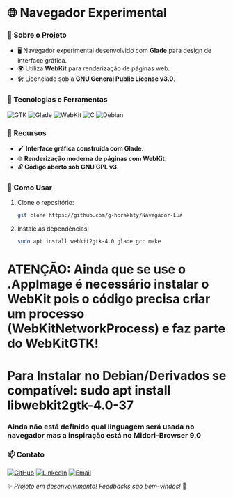 # 🌐 Navegador Experimental

### 📌 Sobre o Projeto

- 🖥️ Navegador experimental desenvolvido com **Glade** para design de interface gráfica.
- 🌍 Utiliza **WebKit** para renderização de páginas web.
- 🛠️ Licenciado sob a **GNU General Public License v3.0**.

### 🚀 Tecnologias e Ferramentas

![GTK](https://img.shields.io/badge/GTK-%23479FCC.svg?style=for-the-badge&logo=gtk&logoColor=white)
![Glade](https://img.shields.io/badge/Glade-%230099CC.svg?style=for-the-badge&logo=gnome&logoColor=white)
![WebKit](https://img.shields.io/badge/WebKit-%235C6BC0.svg?style=for-the-badge&logo=webkit&logoColor=white)
![C](https://img.shields.io/badge/C-%2300599C.svg?style=for-the-badge&logo=c&logoColor=white)
![Debian](https://img.shields.io/badge/Debian-%23A81D33.svg?style=for-the-badge&logo=debian&logoColor=white)

### 📌 Recursos

- 🖌️ **Interface gráfica construída com Glade**.
- 🌐 **Renderização moderna de páginas com WebKit**.
- 🔓 **Código aberto sob GNU GPL v3**.

### 📂 Como Usar

1. Clone o repositório:
   ```sh
   git clone https://github.com/g-horakhty/Navegador-Lua
   ```
2. Instale as dependências:
   ```sh
   sudo apt install webkit2gtk-4.0 glade gcc make
   ```
# ATENÇÃO: Ainda que se use o .AppImage é necessário instalar o WebKit pois o código precisa criar um processo (WebKitNetworkProcess) e faz parte do WebKitGTK!
# Para Instalar no Debian/Derivados se compatível: **sudo apt install libwebkit2gtk-4.0-37**

### Ainda não está definido qual linguagem será usada no navegador mas a inspiração está no Midori-Browser 9.0

### 📫 Contato

[![GitHub](https://img.shields.io/badge/GitHub-%23121011.svg?style=for-the-badge&logo=github&logoColor=white)](https://github.com/g-horakhty)
[![LinkedIn](https://img.shields.io/badge/LinkedIn-%230077B5.svg?style=for-the-badge&logo=linkedin&logoColor=white)](https://www.linkedin.com/in/gabriel-horakhty-1a182a346)
[![Email](https://img.shields.io/badge/Email-D14836?style=for-the-badge&logo=gmail&logoColor=white)](mailto:dev.os@outlook.com)

✨ *Projeto em desenvolvimento! Feedbacks são bem-vindos!* 🚀
